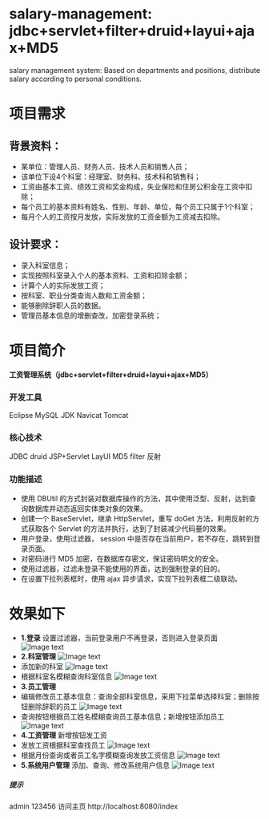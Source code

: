 # salary-management:   jdbc+servlet+filter+druid+layui+ajax+MD5
salary management system: Based on departments and positions, distribute salary according to personal conditions.

# 项目需求
## 背景资料：
* 某单位：管理人员、财务人员、技术人员和销售人员；
* 该单位下设4个科室：经理室、财务科、技术科和销售科；
* 工资由基本工资、绩效工资和奖金构成，失业保险和住房公积金在工资中扣除；
* 每个员工的基本资料有姓名、性别、年龄、单位，每个员工只属于1个科室；
* 每月个人的工资按月发放，实际发放的工资金额为工资减去扣除。
## 设计要求：
* 录入科室信息；
* 实现按照科室录入个人的基本资料、工资和扣除金额；
* 计算个人的实际发放工资；
* 按科室、职业分类查询人数和工资金额；
* 能够删除辞职人员的数据。
* 管理员基本信息的增删查改，加密登录系统；

# 项目简介
**工资管理系统（jdbc+servlet+filter+druid+layui+ajax+MD5）**

### 开发工具
Eclipse MySQL JDK Navicat Tomcat
### 核心技术
JDBC druid JSP+Servlet LayUI MD5 filter 反射
### 功能描述
* 使用 DBUtil 的方式封装对数据库操作的方法，其中使用泛型、反射，达到查询数据库并动态返回实体类对象的效果。
* 创建一个 BaseServlet，继承 HttpServlet，重写 doGet 方法，利用反射的方式获取各个 Servlet 的方法并执行，达到了封装减少代码量的效果。
* 用户登录，使用过滤器， session 中是否存在当前用户，若不存在，跳转到登录页面。
* 对密码进行 MD5 加密，在数据库存密文，保证密码明文的安全。
* 使用过滤器，过滤未登录不能使用的界面，达到强制登录的目的。
* 在设置下拉列表框时，使用 ajax 异步请求，实现下拉列表框二级联动。

# 效果如下
* **1.登录**  设置过滤器，当前登录用户不再登录，否则进入登录页面
![Image text](https://raw.githubusercontent.com/sarah-liushasha/salary/master/image-source/1.png)
* **2.科室管理**
![Image text](https://raw.githubusercontent.com/sarah-liushasha/salary/master/image-source/2(1).png)
* 添加新的科室
![Image text](https://raw.githubusercontent.com/sarah-liushasha/salary/master/image-source/2(2).png)
* 根据科室名模糊查询科室信息
![Image text](https://raw.githubusercontent.com/sarah-liushasha/salary/master/image-source/2(3).png)
* **3.员工管理**
* 编辑修改员工基本信息：查询全部科室信息，采用下拉菜单选择科室；删除按钮删除辞职的员工
![Image text](https://raw.githubusercontent.com/sarah-liushasha/salary/master/image-source/3(1).png)
* 查询按钮根据员工姓名模糊查询员工基本信息；新增按钮添加员工
![Image text](https://raw.githubusercontent.com/sarah-liushasha/salary/master/image-source/3(2).png)
* **4.工资管理** 新增按钮发工资 
* 发放工资根据科室查找员工
![Image text](https://raw.githubusercontent.com/sarah-liushasha/salary/master/image-source/4(1).png)
* 根据月份查询或者员工名字模糊查询发放工资信息
![Image text](https://raw.githubusercontent.com/sarah-liushasha/salary/master/image-source/4(2).png)
* **5.系统用户管理** 添加、查询、修改系统用户信息
![Image text](https://raw.githubusercontent.com/sarah-liushasha/salary/master/image-source/5.png)

##### 提示
admin   123456
访问主页   http://localhost:8080/index

